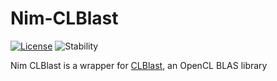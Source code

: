 # Nim-CLBlast

[![License](https://img.shields.io/badge/License-Apache%202.0-blue.svg)](https://opensource.org/licenses/Apache-2.0) ![Stability](https://img.shields.io/badge/stability-experimental-orange.svg)

Nim CLBlast is a wrapper for [CLBlast](https://github.com/CNugteren/CLBlast), an OpenCL BLAS library